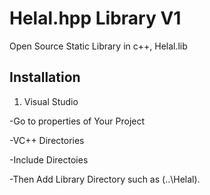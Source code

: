 # Helal.hpp Library V1
Open Source Static Library in c++, Helal.lib
## Installation
1) Visual Studio
   
-Go to properties of Your Project

-VC++ Directories

-Include Directoies

-Then Add Library Directory such as (..\Helal).
   
   

